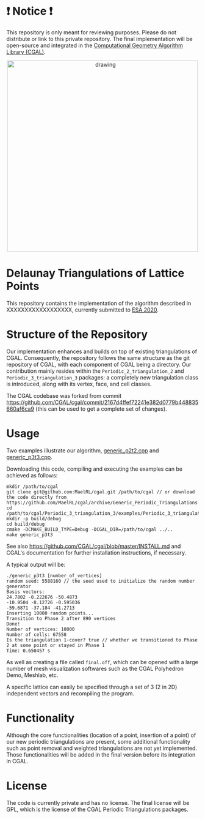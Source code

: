 # :heavy_exclamation_mark: Notice :heavy_exclamation_mark:
This repository is only meant for reviewing purposes. Please do not distribute or link to this private repository. The final implementation will be open-source and integrated in the [Computational Geometry Algorithm Library (CGAL)](https://github.com/CGAL/cgal/).

<p align="center"><img src="GPDT2.jpg" alt="drawing" width="500"/></p>

# Delaunay Triangulations of Lattice Points

This repository contains the implementation of the algorithm described in XXXXXXXXXXXXXXXXXX, currently submitted to [ESA 2020](http://algo2020.di.unipi.it/ESA2020/index.html).

# Structure of the Repository

Our implementation enhances and builds on top of existing triangulations of CGAL. Consequently, the repository follows the same structure as the git repository of CGAL, with each component of CGAL being a directory. Our contribution mainly resides within the `Periodic_2_triangulation_2` and `Periodic_3_triangulation_3` packages: a completely new triangulation class is introduced, along with its vertex, face, and cell classes.

The CGAL codebase was forked from commit https://github.com/CGAL/cgal/commit/2167d4ffef72241e382d0779b448835660af6ca9 (this can be used to get a complete set of changes).

# Usage

Two examples illustrate our algorithm, [generic_p2t2.cpp](https://github.com/MaelRL/cgal/blob/Generic_P2T2/Periodic_2_triangulation_2/examples/Periodic_2_triangulation_2/generic_p2t2.cpp) and [generic_p3t3.cpp](https://github.com/MaelRL/cgal/blob/Generic_P2T2/Periodic_3_triangulation_3/examples/Periodic_3_triangulation_3/generic_p3t3.cpp).

Downloading this code, compiling and executing the examples can be achieved as follows:
```
mkdir /path/to/cgal
git clone git@github.com:MaelRL/cgal.git /path/to/cgal // or download the code directly from https://github.com/MaelRL/cgal/archive/Generic_Periodic_Triangulations.zip
cd /path/to/cgal/Periodic_3_triangulation_3/examples/Periodic_3_triangulation_3
mkdir -p build/debug
cd build/debug
cmake -DCMAKE_BUILD_TYPE=Debug -DCGAL_DIR=/path/to/cgal ../..
make generic_p3t3
```

See also https://github.com/CGAL/cgal/blob/master/INSTALL.md and CGAL's documentation for further installation instructions, if necessary.

A typical output will be:
```
./generic_p3t3 [number_of_vertices]
random seed: 5588160 // the seed used to initialize the random number generator
Basis vectors:
24.7802 -0.222676 -50.4873
-10.9504 -8.12726 -0.595036
-59.6871 -37.184 -41.2713
Inserting 10000 random points...
Transition to Phase 2 after 890 vertices
Done!
Number of vertices: 10000
Number of cells: 67558
Is the triangulation 1-cover? true // whether we transitioned to Phase 2 at some point or stayed in Phase 1
Time: 0.650457 s
```

As well as creating a file called `final.off`, which can be opened with a large number of mesh visualization softwares such as the CGAL Polyhedron Demo, Meshlab, etc.

A specific lattice can easily be specified through a set of 3 (2 in 2D) independent vectors and recompiling the program.

# Functionality

Although the core functionalities (location of a point, insertion of a point) of our new periodic triangulations are present, some additional functionality such as point removal and weighted triangulations are not yet implemented. Those functionalities will be added in the final version before its integration in CGAL.

# License

The code is currently private and has no license. The final license will be GPL, which is the license of the CGAL Periodic Triangulations packages.
